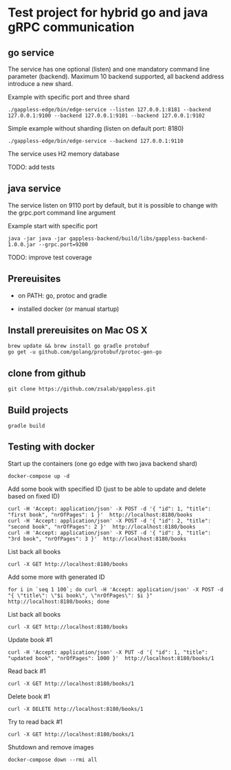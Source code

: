 # Test project for hybrid go and java gRPC communication

## go service

The service has one optional (listen) and one mandatory command line parameter (backend). Maximum 10 backend supported, all backend address introduce a new shard.

Example with specific port and three shard
```
./gappless-edge/bin/edge-service --listen 127.0.0.1:8181 --backend 127.0.0.1:9100 --backend 127.0.0.1:9101 --backend 127.0.0.1:9102
```
Simple example without sharding (listen on default port: 8180)
```
./gappless-edge/bin/edge-service --backend 127.0.0.1:9110
```

The service uses H2 memory database

TODO: add tests

## java service

The service listen on 9110 port by default, but it is possible to change with the grpc.port command line argument

Example start with specific port
```
java -jar java -jar gappless-backend/build/libs/gappless-backend-1.0.0.jar --grpc.port=9200
```

TODO: improve test coverage

## Prereuisites

- on PATH: go, protoc and gradle

- installed docker (or manual startup)

## Install prereuisites on Mac OS X

```
brew update && brew install go gradle protobuf
go get -u github.com/golang/protobuf/protoc-gen-go
```

## clone from github

```
git clone https://github.com/zsalab/gappless.git
```

## Build projects

```
gradle build
```

## Testing with docker

Start up the containers (one go edge with two java backend shard)

```
docker-compose up -d
```

Add some book with specified ID (just to be able to update and delete based on fixed ID)

```
curl -H 'Accept: application/json' -X POST -d '{ "id": 1, "title": "first book", "nrOfPages": 1 }'  http://localhost:8180/books
curl -H 'Accept: application/json' -X POST -d '{ "id": 2, "title": "second book", "nrOfPages": 2 }'  http://localhost:8180/books
curl -H 'Accept: application/json' -X POST -d '{ "id": 3, "title": "3rd book", "nrOfPages": 3 }'  http://localhost:8180/books
```

List back all books

```
curl -X GET http://localhost:8180/books
```

Add some more with generated ID

```
for i in `seq 1 100`; do curl -H 'Accept: application/json' -X POST -d "{ \"title\": \"$i book\", \"nrOfPages\": $i }"  http://localhost:8180/books; done
```

List back all books

```
curl -X GET http://localhost:8180/books
```

Update book #1

```
curl -H 'Accept: application/json' -X PUT -d '{ "id": 1, "title": "updated book", "nrOfPages": 1000 }'  http://localhost:8180/books/1
```

Read back #1

```
curl -X GET http://localhost:8180/books/1
```

Delete book #1

```
curl -X DELETE http://localhost:8180/books/1
```

Try to read back #1

```
curl -X GET http://localhost:8180/books/1
```

Shutdown and remove images

```
docker-compose down --rmi all
```
